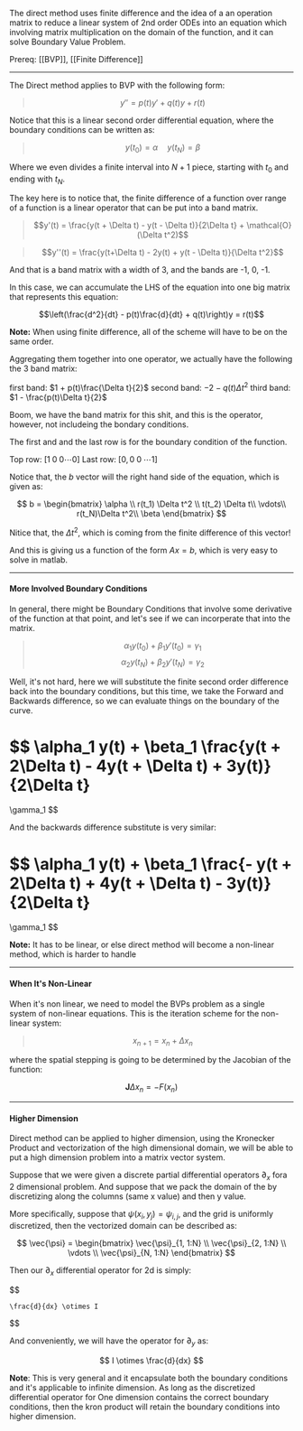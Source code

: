 The direct method uses finite difference and the idea of a an operation matrix to reduce a linear system of 2nd order ODEs into an equation which involving matrix multiplication on the domain of the function, and it  can solve Boundary Value Problem. 

Prereq: [[BVP]], [[Finite Difference]]

---


The Direct method applies to BVP with the following form: 

> $$y'' = p(t)y' + q(t)y + r(t)$$

Notice that this is a linear second order differential equation, where the boundary conditions can be written as: 

> $$y(t_0) = \alpha \quad y(t_N) = \beta$$

Where we even divides a finite interval into $N + 1$ piece, starting with $t_0$ and ending with $t_N$. 

The key here is to notice that, the finite difference of a function over range of a function is a linear operator that can be put into a band matrix. 

> $$y'(t) = \frac{y(t + \Delta t) - y(t - \Delta t)}{2\Delta t} + \mathcal{O}(\Delta t^2)$$

> $$y''(t) = \frac{y(t+\Delta t) - 2y(t) + y(t - \Delta t)}{\Delta t^2}$$

And that is a band matrix with a width of 3, and the bands are -1, 0, -1. 

In this case, we can accumulate the LHS of the equation into one big matrix that represents this equation: 

$$\left(\frac{d^2}{dt} - p(t)\frac{d}{dt} + q(t)\right)y = r(t)$$

**Note:**
When using finite difference, all of the scheme will have to be on the same order.

Aggregating them together into one operator, we actually have the following the 3 band matrix: 

first band: $1 + p(t)\frac{\Delta t}{2}$
second band: $-2 - q(t)\Delta t^2$
third band: $1 - \frac{p(t)\Delta t}{2}$

Boom, we have the band matrix for this shit, and this is the operator, however, not includeing the bondary conditions. 

The first and and the last row is for the boundary condition of the function. 

Top row: $[1\; 0\; 0 \cdots 0]$
Last row: $[0, 0\; 0\; \cdots 1]$

Notice that, the $b$ vector will the right hand side of the equation, which is given as: 


$$
b = 
\begin{bmatrix}
	\alpha \\ 
	r(t_1) \Delta t^2 \\ 
	t(t_2) \Delta t\\ 
	\vdots\\
	r(t_N)\Delta t^2\\
	\beta
\end{bmatrix}
$$

Nitice that, the $\Delta t^2$, which is coming from the finite difference of this vector! 

And this is giving us a function of the form $Ax  = b$, which is very easy to solve in matlab. 


---

#### More Involved Boundary Conditions

In general, there might be Boundary Conditions that involve some derivative of the function at that point, and let's see if we can incorperate that into the matrix. 

> $$\alpha_1 y(t_0) + \beta_1 y'(t_0) = \gamma_1$$ $$\alpha_2 y(t_N) + \beta_2 y'(t_N) = \gamma_2$$

Well, it's not hard, here we will substitute the finite second order difference back into the boundary conditions, but this time, we take the Forward and Backwards difference, so we can evaluate things on the boundary of the curve.

$$
\alpha_1 y(t) 
+
\beta_1 \frac{y(t + 2\Delta t) - 4y(t + \Delta t) + 3y(t)}{2\Delta t}
=
\gamma_1
$$

And the backwards difference substitute is very similar: 

$$
\alpha_1 y(t) 
+
\beta_1 \frac{- y(t + 2\Delta t) + 4y(t + \Delta t) - 3y(t)}{2\Delta t}
=
\gamma_1
$$

**Note:**
It has to be linear, or else direct method will become a non-linear method, which is harder to handle


---
#### When It's Non-Linear

When it's non linear, we need to model the BVPs problem as a single system of non-linear equations. This is the iteration scheme for the non-linear system: 

> $$x_{n + 1} = x_n + \Delta x_n$$

where the spatial stepping is going to be determined by the Jacobian of the function: 

$$\textbf{J}\Delta x_n = - F(x_n)$$

---
#### Higher Dimension


Direct method can be applied to higher dimension, using the Kronecker Product and vectorization of the high dimensional domain, we will be able to put a high dimension problem into a matrix vector system. 

Suppose that we were given a discrete partial differential operators $\partial_x$ fora 2 dimensional problem. And suppose that we pack the domain of the by discretizing along the columns (same x value) and then y value.

More specifically, suppose that $\psi(x_i, y_j) = \psi_{i, j}$, and the grid is uniformly discretized, then the vectorized domain can be described as: 

$$
  \vec{\psi} = 
	\begin{bmatrix}
		\vec{\psi}_{1, 1:N}
		\\
		\vec{\psi}_{2, 1:N}
		\\
		\vdots
		\\
		\vec{\psi}_{N, 1:N}
	\end{bmatrix}
$$
        
Then our $\partial_x$ differential operator for 2d is simply: 

$$

	\frac{d}{dx} \otimes I
$$
        
And conveniently, we will have the operator for $\partial_y$ as: 
        
$$
	I \otimes \frac{d}{dx}
$$
        
**Note**: This is very general and it encapsulate both the boundary conditions and it's applicable to infinite dimension. As long as the discretized differential operator for One dimension contains the correct boundary conditions, then the kron product will retain the boundary conditions into higher dimension. 